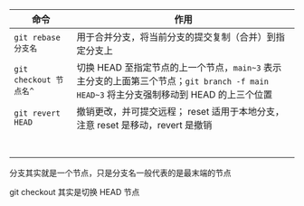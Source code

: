 | 命令                   | 作用                                                         |
| ---------------------- | ------------------------------------------------------------ |
| `git rebase 分支名`    | 用于合并分支，将当前分支的提交复制（合并）到指定分支上       |
| `git checkout 节点名^` | 切换 HEAD 至指定节点的上一个节点，`main~3` 表示主分支的上面第三个节点；`git branch -f main HEAD~3` 将主分支强制移动到 HEAD 的上三个位置 |
| `git revert HEAD`      | 撤销更改，并可提交远程； reset 适用于本地分支，注意 reset 是移动，revert 是撤销 |
|                        |                                                              |
|                        |                                                              |
|                        |                                                              |
|                        |                                                              |
|                        |                                                              |
|                        |                                                              |
|                        |                                                              |

分支其实就是一个节点，只是分支名一般代表的是最末端的节点

git checkout 其实是切换 HEAD 节点